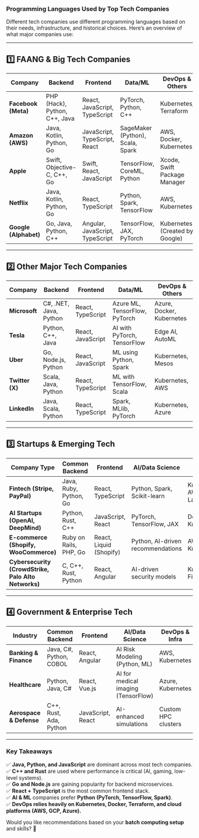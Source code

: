 ### **Programming Languages Used by Top Tech Companies**  

Different tech companies use different programming languages based on their needs, infrastructure, and historical choices. Here’s an overview of what major companies use:  

---

## **1️⃣ FAANG & Big Tech Companies**  

| **Company**    | **Backend**               | **Frontend**            | **Data/ML**                  | **DevOps & Others**         |
|---------------|--------------------------|------------------------|-----------------------------|---------------------------|
| **Facebook (Meta)** | PHP (Hack), Python, C++, Java | React, JavaScript, TypeScript | PyTorch, Python, C++        | Kubernetes, Terraform |
| **Amazon (AWS)**  | Java, Kotlin, Python, Go | JavaScript, TypeScript, React | SageMaker (Python), Scala, Spark | AWS, Docker, Kubernetes |
| **Apple**       | Swift, Objective-C, C++, Go | Swift, React, JavaScript | TensorFlow, CoreML, Python | Xcode, Swift Package Manager |
| **Netflix**     | Java, Kotlin, Python, Go | React, TypeScript | Python, Spark, TensorFlow | AWS, Kubernetes |
| **Google (Alphabet)** | Go, Java, Python, C++ | Angular, JavaScript, TypeScript | TensorFlow, JAX, PyTorch | Kubernetes (Created by Google) |

---

## **2️⃣ Other Major Tech Companies**  

| **Company**         | **Backend**             | **Frontend**            | **Data/ML**                  | **DevOps & Others**         |
|--------------------|----------------------|----------------------|---------------------------|---------------------------|
| **Microsoft**     | C#, .NET, Java, Python | React, TypeScript    | Azure ML, TensorFlow, PyTorch | Azure, Docker, Kubernetes |
| **Tesla**         | Python, C++, Java     | React, JavaScript    | AI with PyTorch, TensorFlow | Edge AI, AutoML |
| **Uber**          | Go, Node.js, Python   | React, JavaScript    | ML using Python, Spark    | Kubernetes, Mesos |
| **Twitter (X)**   | Scala, Java, Python   | React, TypeScript    | ML with TensorFlow, Scala | Kubernetes, AWS |
| **LinkedIn**      | Java, Scala, Python   | React, TypeScript    | Spark, MLlib, PyTorch     | Kubernetes, Azure |

---

## **3️⃣ Startups & Emerging Tech**  

| **Company Type**    | **Common Backend**       | **Frontend**            | **AI/Data Science**           | **DevOps**                 |
|-------------------|----------------------|----------------------|---------------------------|---------------------------|
| **Fintech (Stripe, PayPal)** | Java, Ruby, Python, Go | React, TypeScript | Python, Spark, Scikit-learn | Kubernetes, AWS Lambda |
| **AI Startups (OpenAI, DeepMind)** | Python, Rust, C++ | JavaScript, React | PyTorch, TensorFlow, JAX | Docker, Kubernetes |
| **E-commerce (Shopify, WooCommerce)** | Ruby on Rails, PHP, Go | React, Liquid (Shopify) | Python, AI-driven recommendations | AWS, Kubernetes |
| **Cybersecurity (CrowdStrike, Palo Alto Networks)** | C, C++, Rust, Python | React, Angular | AI-driven security models | Kubernetes, Firewalls |

---

## **4️⃣ Government & Enterprise Tech**  

| **Industry**       | **Common Backend**         | **Frontend**            | **AI/Data Science**           | **DevOps & Infra**         |
|-------------------|----------------------|----------------------|---------------------------|---------------------------|
| **Banking & Finance** | Java, C#, Python, COBOL | React, Angular | AI Risk Modeling (Python, ML) | AWS, Kubernetes |
| **Healthcare**   | Python, Java, C#     | React, Vue.js       | AI for medical imaging (TensorFlow) | Azure, Kubernetes |
| **Aerospace & Defense** | C++, Rust, Ada, Python | JavaScript, React | AI-enhanced simulations | Custom HPC clusters |

---

### **Key Takeaways**
✅ **Java, Python, and JavaScript** are dominant across most tech companies.  
✅ **C++ and Rust** are used where performance is critical (AI, gaming, low-level systems).  
✅ **Go and Node.js** are gaining popularity for backend microservices.  
✅ **React + TypeScript** is the most common frontend stack.  
✅ **AI & ML** companies prefer **Python (PyTorch, TensorFlow, Spark)**.  
✅ **DevOps relies heavily on Kubernetes, Docker, Terraform, and cloud platforms (AWS, GCP, Azure).**  

Would you like recommendations based on your **batch computing setup** and skills? 🚀
